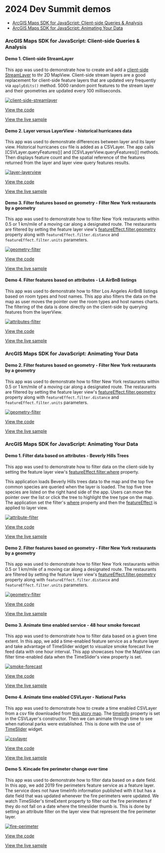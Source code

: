 # 2024 Dev Summit demos

- [ArcGIS Maps SDK for JavaScript: Client-side Queries & Analysis](#client-side-query)
- [ArcGIS Maps SDK for JavaScript: Animating Your Data​](#animating-data)

<!-- TOC --><a name="client-side-query"></a>

### ArcGIS Maps SDK for JavaScript: Client-side Queries & Analysis

#### Demo 1. Client-side StreamLayer

This app was used to demonstrate how to create and add a [client-side StreamLayer](https://developers.arcgis.com/javascript/latest/api-reference/esri-layers-StreamLayer.html#clientside-streamlayer) to thr 2D MapView. Client-side stream layers are a good replacement for client-side feature layers that are updated very frequently via `applyEdits()` method. 5000 random point features to the stream layer and their geometries are updated every 100 milliseconds.

[![client-side-streamlayer](https://github.com/ubatsukh/arcgis-js-api-demos/blob/master/devsummit2024/images/client-side-streamlayer.gif)](https://ubatsukh.github.io/arcgis-js-api-demos/devsummit2024/clientside-streamlayer.html)

[View the code](https://github.com/ubatsukh/arcgis-js-api-demos/blob/master/devsummit2024/clientside-streamlayer.html)

[View the live sample](https://ubatsukh.github.io/arcgis-js-api-demos/devsummit2024/clientside-streamlayer.html)

#### Demo 2. Layer versus LayerView - historical hurricanes data

This app was used to demonstrate differences between layer and its layer view. Historical hurricanes csv file is added as a CSVLayer. The app calls [CSVLayer.queryFeatures()] and [CSVLayerView.queryFeatures()] methods. Then displays feature count and the spatial reference of the features returned from the layer and layer view query features results.

[![layer-layerview](https://github.com/ubatsukh/arcgis-js-api-demos/blob/master/devsummit2024/images/layer-vs-layerview.gif)](https://ubatsukh.github.io/arcgis-js-api-demos/devsummit2024/layer-vs-layerview.html)

[View the code](https://github.com/ubatsukh/arcgis-js-api-demos/blob/master/devsummit2024/layer-vs-layerview.html)

[View the live sample](https://ubatsukh.github.io/arcgis-js-api-demos/devsummit2024/layer-vs-layerview.html)

#### Demo 3. Filter features based on geometry -  Filter New York restaurants by a geometry

This app was used to demonstrate how to filter New York restaurants within 0.5 or 1 km/mile of a moving car along a designated route. The restaurants are filtered by setting the feature layer view's [featureEffect.filter.geometry](https://developers.arcgis.com/javascript/latest/api-reference/esri-layers-support-FeatureFilter.html) property along with `featureEffect.filter.distance` and `featureEffect.filter.units` parameters.

[![geometry-filter](https://github.com/ubatsukh/arcgis-js-api-demos/blob/master/devsummit2024/images/nyc-restaraunts-filter.gif)](https://ubatsukh.github.io/arcgis-js-api-demos/devsummit2024/filter-restaurants.html)

[View the code](https://github.com/ubatsukh/arcgis-js-api-demos/blob/master/devsummit2024/filter-restaurants.html)

[View the live sample](https://ubatsukh.github.io/arcgis-js-api-demos/devsummit2024/filter-restaurants.html)

#### Demo 4. Filter features based on attributes -  LA AirBnB listings

This app was used to demonstrate how to filter Los Angeles AirBnB listings based on room types and host names. This app also filters the data on the map as user moves the pointer over the room types and host names charts. The filtering of the data is done directly on the client-side by querying features from the layerView.

[![attributes-filter](https://github.com/ubatsukh/arcgis-js-api-demos/blob/master/devsummit2024/images/la-airbnb-listings.gif)](https://ubatsukh.github.io/arcgis-js-api-demos/devsummit2024/la-airbnb-listings.html)

[View the code](https://github.com/ubatsukh/arcgis-js-api-demos/blob/master/devsummit2024/la-airbnb-listings.html)

[View the live sample](https://ubatsukh.github.io/arcgis-js-api-demos/devsummit2024/la-airbnb-listings.html)

### ArcGIS Maps SDK for JavaScript: Animating Your Data​

#### Demo 2. Filter features based on geometry -  Filter New York restaurants by a geometry

This app was used to demonstrate how to filter New York restaurants within 0.5 or 1 km/mile of a moving car along a designated route. The restaurants are filtered by setting the feature layer view's [featureEffect.filter.geometry](https://developers.arcgis.com/javascript/latest/api-reference/esri-layers-support-FeatureFilter.html) property along with `featureEffect.filter.distance` and `featureEffect.filter.units` parameters.

[![geometry-filter](https://github.com/ubatsukh/arcgis-js-api-demos/blob/master/devsummit2024/images/nyc-restaraunts-filter.gif)](https://ubatsukh.github.io/arcgis-js-api-demos/devsummit2024/filter-restaurants.html)

[View the code](https://github.com/ubatsukh/arcgis-js-api-demos/blob/master/devsummit2024/filter-restaurants.html)

[View the live sample](https://ubatsukh.github.io/arcgis-js-api-demos/devsummit2024/filter-restaurants.html)

<!-- TOC --><a name="animating-data"></a>

### ArcGIS Maps SDK for JavaScript: Animating Your Data​

#### Demo 1. Filter data based on attributes - Beverly Hills Trees

This app was used to demonstrate how to filter data on the client-side by setting the feature layer view's [featureEffect.filter.where](https://developers.arcgis.com/javascript/latest/api-reference/esri-layers-support-FeatureFilter.html) property.

This application loads Beverly Hills trees data to the map and the top five common species are queried when the layer is loaded. The top five tree species are listed on the right hand side of the app. Users can move the pointer over the list or click the tree to highlight the tree type on the map. The application set the filter's [where](https://developers.arcgis.com/javascript/latest/api-reference/esri-layers-support-FeatureFilter.html#where) property and then the [featureEffect](https://developers.arcgis.com/javascript/latest/api-reference/esri-views-layers-FeatureLayerView.html#featureEffect) is applied to layer view.

[![attribute-filter](https://github.com/ubatsukh/arcgis-js-api-demos/blob/master/devsummit2024/images/beverly-hills-trees.gif)](https://ubatsukh.github.io/arcgis-js-api-demos/devsummit2024/beverly-hills-trees.html)

[View the code](https://github.com/ubatsukh/arcgis-js-api-demos/blob/master/devsummit2024/beverly-hills-trees.html)

[View the live sample](https://ubatsukh.github.io/arcgis-js-api-demos/devsummit2024/beverly-hills-trees.html)

#### Demo 2. Filter features based on geometry -  Filter New York restaurants by a geometry

This app was used to demonstrate how to filter New York restaurants within 0.5 or 1 km/mile of a moving car along a designated route. The restaurants are filtered by setting the feature layer view's [featureEffect.filter.geometry](https://developers.arcgis.com/javascript/latest/api-reference/esri-layers-support-FeatureFilter.html) property along with `featureEffect.filter.distance` and `featureEffect.filter.units` parameters.

[![geometry-filter](https://github.com/ubatsukh/arcgis-js-api-demos/blob/master/devsummit2024/images/nyc-restaraunts-filter.gif)](https://ubatsukh.github.io/arcgis-js-api-demos/devsummit2024/filter-restaurants.html)

[View the code](https://github.com/ubatsukh/arcgis-js-api-demos/blob/master/devsummit2024/filter-restaurants.html)

[View the live sample](https://ubatsukh.github.io/arcgis-js-api-demos/devsummit2024/filter-restaurants.html)

#### Demo 3. Animate time enabled service - 48 hour smoke forecast

This app was used to demonstrate how to filter data based on a given time extent. In this app, we add a time-enabled feature service as a feature layer and take advantage of TimeSlider widget to visualize smoke forecast live feed data with one hour interval. This app showcases how the MapView can filter time-enabled data when the TimeSlider's view property is set.

[![smoke-forecast](https://github.com/ubatsukh/arcgis-js-api-demos/blob/master/devsummit2024/images/wildfires-effect.gif)](https://ubatsukh.github.io/arcgis-js-api-demos/devsummit2024/wildfires-featureeffect.html)

[View the code](https://github.com/ubatsukh/arcgis-js-api-demos/blob/master/devsummit2024/wildfires-featureeffect.html)

[View the live sample](https://ubatsukh.github.io/arcgis-js-api-demos/devsummit2024/wildfires-featureeffect.html)

#### Demo 4. Animate time enabled CSVLayer - National Parks

This app was used to demonstrate how to create a time enabled CSVLayer from a csv file downloaded from [this story map](http://storymaps.esri.com/stories/2016/nps-centennial/). The [timeInfo](https://developers.arcgis.com/javascript/latest/api-reference/esri-layers-CSVLayer.html#timeInfo) property is set in the CSVLayer's constructor. Then we can animate through time to see when national parks were established. This is done with the use of [TimeSlider](https://developers.arcgis.com/javascript/latest/api-reference/esri-widgets-TimeSlider.html) widget.

[![csvlayer](https://github.com/ubatsukh/arcgis-js-api-demos/blob/master/devsummit2024/images/csv-national-parks.gif)](https://ubatsukh.github.io/arcgis-js-api-demos/devsummit2024/csvlayer-timeextent.html)

[View the code](https://github.com/ubatsukh/arcgis-js-api-demos/blob/master/devsummit2024/csvlayer-timeextent.html)

[View the live sample](https://ubatsukh.github.io/arcgis-js-api-demos/devsummit2024/csvlayer-timeextent.html)

#### Demo 5. Kincade fire perimeter change over time

This app was used to demonstrate how to filter data based on a date field. In this app, we add 2019 fire perimeters feature service as a feature layer. The service does not have timeInfo information published with it but has a date field that was updated whenever the fire perimeters were updated. We watch TimeSlider's timeExtent property to filter out the fire perimeters if they do not fall on a date where the timeslider thumb is. This is done by setting an attribute filter on the layer view that represent the fire perimeter layer.

[![fire-perimeter](https://github.com/ubatsukh/arcgis-js-api-demos/blob/master/devsummit2024/images/kincade-fire.gif)](https://ubatsukh.github.io/arcgis-js-api-demos/devsummit2024/kincade-fire-perimeters.html)

[View the code](https://github.com/ubatsukh/arcgis-js-api-demos/blob/master/devsummit2024/kincade-fire-perimeters.html)

[View the live sample](https://ubatsukh.github.io/arcgis-js-api-demos/devsummit2024/kincade-fire-perimeters.html)
